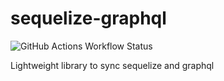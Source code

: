 # sequelize-graphql

![GitHub Actions Workflow Status](https://img.shields.io/github/actions/workflow/status/BaptisteMartinet/sequelize-graphql/npm-publish.yml)

Lightweight library to sync sequelize and graphql
